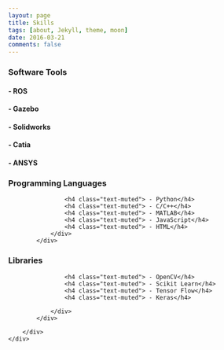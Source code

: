 ```yaml
---
layout: page
title: Skills
tags: [about, Jekyll, theme, moon]
date: 2016-03-21
comments: false
---
```


<html>
<body>
<center>
      


</center>
</body>
</html>



<section id="services">
    <div class="container">
        <div class="row">
            <div class="col-lg-12 text-center">
            </div>
        </div>
    </div>


    
<div class="container">
  <div class="row">
      <div class="col-lg-4 col-md-6 text-center">
      <div class="service-box">
        <i class="fa fa-4x fa-wrench wow bounceIn text-primary"></i>
        <h3>Software Tools </h3>
        <h4 class="text-muted"> - ROS</h4>
        <h4 class="text-muted"> - Gazebo</h4>
        <h4 class="text-muted"> - Solidworks</h4>
        <h4 class="text-muted"> - Catia</h4>
        <h4 class="text-muted"> - ANSYS</h4>
      </div>
    </div>


<div class="col-lg-4 col-md-6 text-center">
        <div class="service-box">
                    <i class="fa fa-4x fa-code wow bounceIn text-primary" data-wow-delay=".1s"></i>
                    <h3>Programming Languages</h3>

                    <h4 class="text-muted"> - Python</h4>
                    <h4 class="text-muted"> - C/C++</h4>
                    <h4 class="text-muted"> - MATLAB</h4>
                    <h4 class="text-muted"> - JavaScript</h4>
                    <h4 class="text-muted"> - HTML</h4>
                </div>
            </div>

            
<div class="col-lg-4 col-md-6 text-center">
                <div class="service-box">
                    <i class="fa fa-4x fa-plus wow bounceIn text-primary" data-wow-delay=".2s"></i>
                    <h3>Libraries</h3>
                    
                    <h4 class="text-muted"> - OpenCV</h4>
                    <h4 class="text-muted"> - Scikit Learn</h4>
                    <h4 class="text-muted"> - Tensor Flow</h4>
                    <h4 class="text-muted"> - Keras</h4>
                    
                </div>
            </div>
            
        </div>
    </div>
</section>
